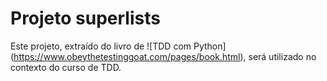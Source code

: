 # Projeto superlists

Este projeto, extraído do livro de ![TDD com Python] (https://www.obeythetestinggoat.com/pages/book.html),
será utilizado no contexto do curso de TDD.
